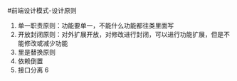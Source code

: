 #前端设计模式-设计原则
1. 单一职责原则：功能要单一，不能什么功能都往类里面写
2. 开放封闭原则：对外扩展开放，对修改进行封闭，可以进行功能扩展，但是不能修改或减少功能
3. 里是替换原则
4. 依赖倒置
5. 接口分离
6